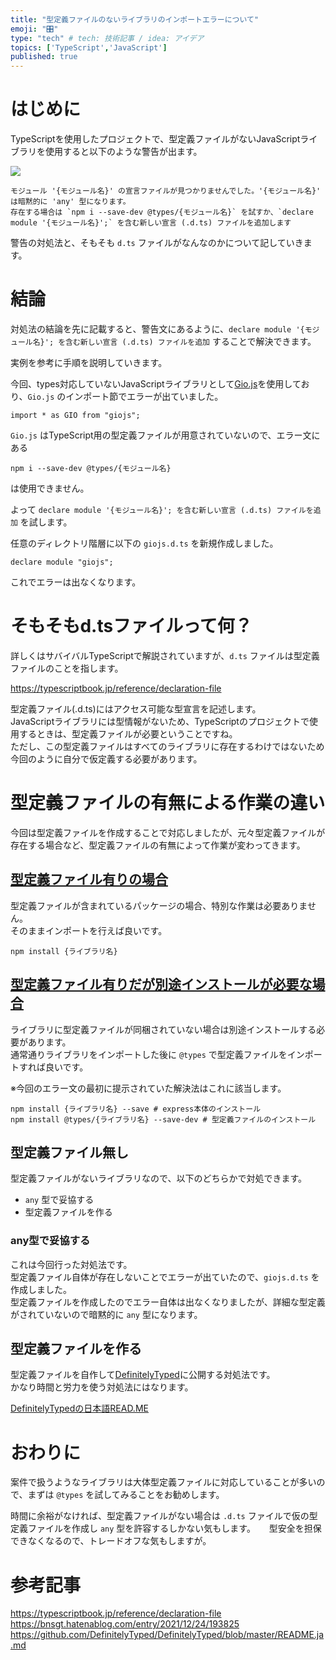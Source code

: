 ```yaml
---
title: "型定義ファイルのないライブラリのインポートエラーについて"
emoji: "🎛"
type: "tech" # tech: 技術記事 / idea: アイデア
topics: ['TypeScript','JavaScript']
published: true
---
```


# はじめに
TypeScriptを使用したプロジェクトで、型定義ファイルがないJavaScriptライブラリを使用すると以下のような警告が出ます。  

![](https://storage.googleapis.com/zenn-user-upload/40f8d7580f4b-20220506.png)

```
モジュール '{モジュール名}' の宣言ファイルが見つかりませんでした。'{モジュール名}' は暗黙的に 'any' 型になります。
存在する場合は `npm i --save-dev @types/{モジュール名}` を試すか、`declare module '{モジュール名}';` を含む新しい宣言 (.d.ts) ファイルを追加します
```

警告の対処法と、そもそも `d.ts` ファイルがなんなのかについて記していきます。

# 結論
対処法の結論を先に記載すると、警告文にあるように、`declare module '{モジュール名}'; を含む新しい宣言 (.d.ts) ファイルを追加` することで解決できます。  

実例を参考に手順を説明していきます。

今回、types対応していないJavaScriptライブラリとして[Gio.js](https://zenn.dev/ymmt1089/articles/20220401_giojs)を使用しており、`Gio.js` のインポート節でエラーが出ていました。

```ts: index.tsx
import * as GIO from "giojs";
```
<!-- textlint-disable  -->
`Gio.js` はTypeScript用の型定義ファイルが用意されていないので、エラー文にある
```
npm i --save-dev @types/{モジュール名}
```
 は使用できません。
<!-- textlint-enable  -->

よって `declare module '{モジュール名}'; を含む新しい宣言 (.d.ts) ファイルを追加` を試します。  

任意のディレクトリ階層に以下の `giojs.d.ts` を新規作成しました。  

```d.ts: giojs.d.ts
declare module "giojs";
```

これでエラーは出なくなります。

# そもそもd.tsファイルって何？

詳しくはサバイバルTypeScriptで解説されていますが、`d.ts` ファイルは型定義ファイルのことを指します。

https://typescriptbook.jp/reference/declaration-file

型定義ファイル(.d.ts)にはアクセス可能な型宣言を記述します。  
JavaScriptライブラリには型情報がないため、TypeScriptのプロジェクトで使用するときは、型定義ファイルが必要ということですね。  
ただし、この型定義ファイルはすべてのライブラリに存在するわけではないため今回のように自分で仮定義する必要があります。

# 型定義ファイルの有無による作業の違い
今回は型定義ファイルを作成することで対応しましたが、元々型定義ファイルが存在する場合など、型定義ファイルの有無によって作業が変わってきます。  

## [型定義ファイル有りの場合](https://typescriptbook.jp/reference/declaration-file#%E5%9E%8B%E5%AE%9A%E7%BE%A9%E3%83%95%E3%82%A1%E3%82%A4%E3%83%AB%E6%9C%89%E3%82%8A)
型定義ファイルが含まれているパッケージの場合、特別な作業は必要ありません。  
そのままインポートを行えば良いです。
```
npm install {ライブラリ名}
```

## [型定義ファイル有りだが別途インストールが必要な場合](https://typescriptbook.jp/reference/declaration-file#%E5%9E%8B%E5%AE%9A%E7%BE%A9%E3%83%95%E3%82%A1%E3%82%A4%E3%83%AB%E6%9C%89%E3%82%8A%E3%81%A0%E3%81%8C%E5%88%A5%E9%80%94%E3%82%A4%E3%83%B3%E3%82%B9%E3%83%88%E3%83%BC%E3%83%AB%E3%81%8C%E5%BF%85%E8%A6%81)
ライブラリに型定義ファイルが同梱されていない場合は別途インストールする必要があります。  
通常通りライブラリをインポートした後に `@types` で型定義ファイルをインポートすれば良いです。  

※今回のエラー文の最初に提示されていた解決法はこれに該当します。
```
npm install {ライブラリ名} --save # express本体のインストール
npm install @types/{ライブラリ名} --save-dev # 型定義ファイルのインストール
```

## 型定義ファイル無し
型定義ファイルがないライブラリなので、以下のどちらかで対処できます。
* `any` 型で妥協する
* 型定義ファイルを作る

### any型で妥協する
これは今回行った対処法です。  
型定義ファイル自体が存在しないことでエラーが出ていたので、`giojs.d.ts` を作成しました。  
型定義ファイルを作成したのでエラー自体は出なくなりましたが、詳細な型定義がされていないので暗黙的に `any` 型になります。  

## 型定義ファイルを作る
型定義ファイルを自作して[DefinitelyTyped](http://definitelytyped.org/guides/contributing.html)に公開する対処法です。  
かなり時間と労力を使う対処法にはなります。


[DefinitelyTypedの日本語READ.ME](https://github.com/DefinitelyTyped/DefinitelyTyped/blob/master/README.ja.md)


# おわりに
案件で扱うようなライブラリは大体型定義ファイルに対応していることが多いので、まずは `@types` を試してみることをお勧めします。

時間に余裕がなければ、型定義ファイルがない場合は `.d.ts` ファイルで仮の型定義ファイルを作成し `any` 型を許容するしかない気もします。 　
型安全を担保できなくなるので、トレードオフな気もしますが。

# 参考記事
https://typescriptbook.jp/reference/declaration-file
https://bnsgt.hatenablog.com/entry/2021/12/24/193825
https://github.com/DefinitelyTyped/DefinitelyTyped/blob/master/README.ja.md
